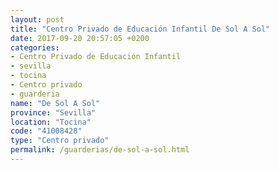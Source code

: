 ```yaml
---
layout: post
title: "Centro Privado de Educación Infantil De Sol A Sol"
date: 2017-09-20 20:57:05 +0200
categories:
- Centro Privado de Educación Infantil
- sevilla
- tocina
- Centro privado
- guarderia
name: "De Sol A Sol"
province: "Sevilla"
location: "Tocina"
code: "41008428"
type: "Centro privado"
permalink: /guarderias/de-sol-a-sol.html
---
```

